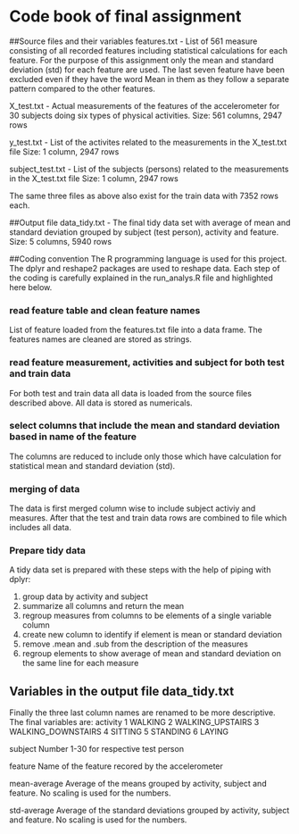 # Code book of final assignment


##Source files and their variables
features.txt - List of 561 measure consisting of all recorded features including statistical calculations for each feature. For the purpose of this assignment only the mean and standard deviation (std) for each feature are used. The last seven feature have been excluded even if they have the word Mean in them as they follow a separate pattern compared to the other features.

X_test.txt - Actual measurements of the features of the accelerometer for 30 subjects doing six types of physical activities. 
Size: 561 columns, 2947 rows 

y_test.txt - List of the activites related to the measurements in the X_test.txt file
Size: 1 column, 2947 rows

subject_test.txt - List of the subjects (persons) related to the measurements in the X_test.txt file
Size: 1 column, 2947 rows

The same three files as above also exist for the train data with 7352 rows each.

##Output file
data_tidy.txt - The final tidy data set with average of mean and standard deviation grouped by subject (test person), activity and feature.
Size: 5 columns, 5940 rows

##Coding convention
The R programming language is used for this project. The dplyr and reshape2 packages are used to reshape data.
Each step of the coding is carefully explained in the run_analys.R file and highlighted here below.

### read feature table and clean feature names
List of feature loaded from the features.txt file into a data frame. The features names are cleaned are stored as strings.

### read feature measurement, activities and subject for both test and train data
For both test and train data all data is loaded from the source files described above. All data is stored as numericals.

### select columns that include the mean and standard deviation based in name of the feature
The columns are reduced to include only those which have calculation for statistical mean and standard deviation (std).

### merging of data
The data is first merged column wise to include subject activiy and measures. After that the test and train data rows are combined to file which includes all data.

### Prepare tidy data
A tidy data set is prepared with these steps with the help of piping with dplyr:
1. group data by activity and subject
2. summarize all columns and return the mean
3. regroup measures from columns to be elements of a single variable column
4. create new column to identify if element is mean or standard deviation
5. remove .mean and .sub from the description of the measures
6. regroup elements to show average of mean and standard deviation on the same line for each measure

## Variables in the output file data_tidy.txt
Finally the three last column names are renamed to be more descriptive. The final variables are:
activity
1 WALKING
2 WALKING_UPSTAIRS
3 WALKING_DOWNSTAIRS
4 SITTING
5 STANDING
6 LAYING

subject
Number 1-30 for respective test person

feature 
Name of the feature recored by the accelerometer

mean-average
Average of the means grouped by activity, subject and feature. No scaling is used for the numbers.

std-average
Average of the standard deviations grouped by activity, subject and feature. No scaling is used for the numbers.

